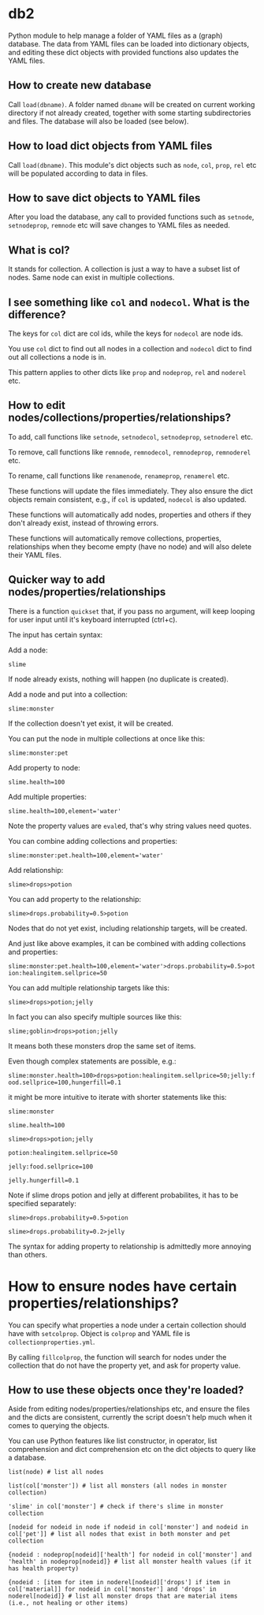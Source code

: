 # db2

Python module to help manage a folder of YAML files as a (graph) database. The data from YAML files can be loaded into dictionary objects, and editing these dict objects with provided functions also updates the YAML files.


## How to create new database

Call `load(dbname)`. A folder named `dbname` will be created on current working directory if not already created, together with some starting subdirectories and files. The database will also be loaded (see below).


## How to load dict objects from YAML files

Call `load(dbname)`. This module's dict objects such as `node`, `col`, `prop`, `rel` etc will be populated according to data in files.


## How to save dict objects to YAML files

After you load the database, any call to provided functions such as `setnode`, `setnodeprop`, `remnode` etc will save changes to YAML files as needed.


## What is col?

It stands for collection. A collection is just a way to have a subset list of nodes. Same node can exist in multiple collections.


## I see something like `col` and `nodecol`. What is the difference?

The keys for `col` dict are col ids, while the keys for `nodecol` are node ids.

You use `col` dict to find out all nodes in a collection and `nodecol` dict to find out all collections a node is in.

This pattern applies to other dicts like `prop` and `nodeprop`, `rel` and `noderel` etc.


## How to edit nodes/collections/properties/relationships?

To add, call functions like `setnode`, `setnodecol`, `setnodeprop`, `setnoderel` etc.

To remove, call functions like `remnode`, `remnodecol`, `remnodeprop`, `remnoderel` etc.

To rename, call functions like `renamenode`, `renameprop`, `renamerel` etc.

These functions will update the files immediately. They also ensure the dict objects remain consistent, e.g., if `col` is updated, `nodecol` is also updated.

These functions will automatically add nodes, properties and others if they don't already exist, instead of throwing errors.

These functions will automatically remove collections, properties, relationships when they become empty (have no node) and will also delete their YAML files.


## Quicker way to add nodes/properties/relationships

There is a function `quickset` that, if you pass no argument, will keep looping for user input until it's keyboard interrupted (ctrl+c).

The input has certain syntax:

Add a node:

`slime`

If node already exists, nothing will happen (no duplicate is created).

Add a node and put into a collection:

`slime:monster`

If the collection doesn't yet exist, it will be created.

You can put the node in multiple collections at once like this:

`slime:monster:pet`

Add property to node:

`slime.health=100`

Add multiple properties:

`slime.health=100,element='water'`

Note the property values are `eval`ed, that's why string values need quotes.

You can combine adding collections and properties:

`slime:monster:pet.health=100,element='water'`

Add relationship:

`slime>drops>potion`

You can add property to the relationship:

`slime>drops.probability=0.5>potion`

Nodes that do not yet exist, including relationship targets, will be created.

And just like above examples, it can be combined with adding collections and properties:

`slime:monster:pet.health=100,element='water'>drops.probability=0.5>potion:healingitem.sellprice=50`

You can add multiple relationship targets like this:

`slime>drops>potion;jelly`

In fact you can also specify multiple sources like this:

`slime;goblin>drops>potion;jelly`

It means both these monsters drop the same set of items.

Even though complex statements are possible, e.g.:

`slime:monster.health=100>drops>potion:healingitem.sellprice=50;jelly:food.sellprice=100,hungerfill=0.1`

it might be more intuitive to iterate with shorter statements like this:

`slime:monster`

`slime.health=100`

`slime>drops>potion;jelly`

`potion:healingitem.sellprice=50`

`jelly:food.sellprice=100`

`jelly.hungerfill=0.1`

Note if slime drops potion and jelly at different probabilites, it has to be specified separately:

`slime>drops.probability=0.5>potion`

`slime>drops.probability=0.2>jelly`

The syntax for adding property to relationship is admittedly more annoying than others.


# How to ensure nodes have certain properties/relationships?

You can specify what properties a node under a certain collection should have with `setcolprop`. Object is `colprop` and YAML file is `collectionproperties.yml`.

By calling `fillcolprop`, the function will search for nodes under the collection that do not have the property yet, and ask for property value.


## How to use these objects once they're loaded?

Aside from editing nodes/properties/relationships etc, and ensure the files and the dicts are consistent, currently the script doesn't help much when it comes to querying the objects.

You can use Python features like list constructor, in operator, list comprehension and dict comprehension etc on the dict objects to query like a database.

`list(node) # list all nodes`

`list(col['monster']) # list all monsters (all nodes in monster collection)`

`'slime' in col['monster'] # check if there's slime in monster collection`

`[nodeid for nodeid in node if nodeid in col['monster'] and nodeid in col['pet']] # list all nodes that exist in both monster and pet collection`

`{nodeid : nodeprop[nodeid]['health'] for nodeid in col['monster'] and 'health' in nodeprop[nodeid]} # list all monster health values (if it has health property)`

`{nodeid : [item for item in noderel[nodeid]['drops'] if item in col['material]] for nodeid in col['monster'] and 'drops' in noderel[nodeid]} # list all monster drops that are material items (i.e., not healing or other items)`

